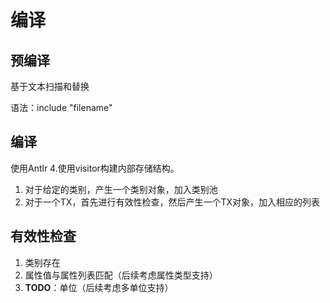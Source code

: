 # 编译

## 预编译

基于文本扫描和替换

语法：include "filename"


## 编译

使用Antlr 4.使用visitor构建内部存储结构。

1. 对于给定的类别，产生一个类别对象，加入类别池
2. 对于一个TX，首先进行有效性检查，然后产生一个TX对象，加入相应的列表

## 有效性检查

1. 类别存在
2. 属性值与属性列表匹配（后续考虑属性类型支持）
3. **TODO**：单位（后续考虑多单位支持）